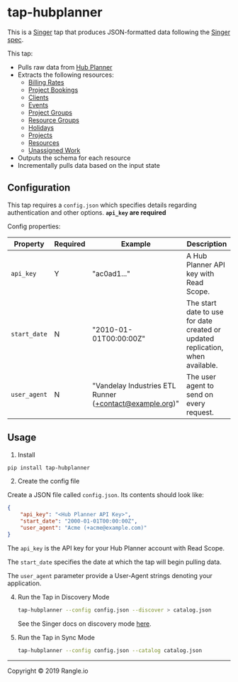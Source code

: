 # tap-hubplanner

This is a [Singer](https://singer.io) tap that produces JSON-formatted data
following the [Singer
spec](https://github.com/singer-io/getting-started/blob/master/SPEC.md).

This tap:

- Pulls raw data from [Hub Planner](https://github.com/hubplanner/API)
- Extracts the following resources:
  - [Billing Rates](https://github.com/hubplanner/API/blob/master/Sections/billingrate.md)
  - [Project Bookings](https://github.com/hubplanner/API/blob/master/Sections/bookings.md)
  - [Clients](https://github.com/hubplanner/API/blob/master/Sections/clients.md)
  - [Events](https://github.com/hubplanner/API/blob/master/Sections/events.md)
  - [Project Groups](https://github.com/hubplanner/API/blob/master/Sections/groups.md)
  - [Resource Groups](https://github.com/hubplanner/API/blob/master/Sections/groups.md)
  - [Holidays](https://github.com/hubplanner/API/blob/master/Sections/holidays.md)
  - [Projects](https://github.com/hubplanner/API/blob/master/Sections/project.md)
  - [Resources](https://github.com/hubplanner/API/blob/master/Sections/resource.md)
  - [Unassigned Work](https://github.com/hubplanner/API/blob/master/Sections/unassigned-work.md)
- Outputs the schema for each resource
- Incrementally pulls data based on the input state

## Configuration

This tap requires a `config.json` which specifies details regarding authentication and other options. **`api_key` are required**

Config properties:

| Property | Required | Example | Description |
| -------- | -------- | ------- | ----------- |
| `api_key` | Y | "ac0ad1..." | A Hub Planner API key with Read Scope. |
| `start_date` | N | "2010-01-01T00:00:00Z" | The start date to use for date created or updated replication, when available.  |
| `user_agent` | N | "Vandelay Industries ETL Runner (+contact@example.org)" | The user agent to send on every request. |

## Usage

1. Install
  ```bash
  pip install tap-hubplanner
  ```

2. Create the config file

  Create a JSON file called `config.json`. Its contents should look like:

  ```json
  {
      "api_key": "<Hub Planner API Key>",
      "start_date": "2000-01-01T00:00:00Z",
      "user_agent": "Acme (+acme@example.com)"
  }
  ```

  The `api_key` is the API key for your Hub Planner account with Read Scope.

  The `start_date` specifies the date at which the tap will begin pulling data.

  The `user_agent` parameter provide a User-Agent strings denoting your application.

4. Run the Tap in Discovery Mode

    ```bash
    tap-hubplanner --config config.json --discover > catalog.json
    ```

   See the Singer docs on discovery mode
   [here](https://github.com/singer-io/getting-started/blob/master/docs/DISCOVERY_MODE.md#discovery-mode).

5. Run the Tap in Sync Mode

    ```bash
    tap-hubplanner --config config.json --catalog catalog.json
    ```

---

Copyright &copy; 2019 Rangle.io
